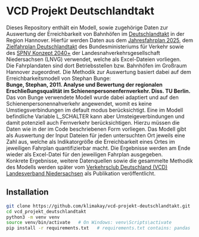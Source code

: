 # VCD Projekt Deutschlandtakt
Dieses Repository enthält ein Modell, sowie zugehörige Daten zur Auswertung der Erreichbarkeit von Bahnhöfen im [Deutschlandtakt](https://www.deutschlandtakt.de/) in der Region Hannover.
Hierfür werden Daten aus dem [Jahresfahrplan 2025](https://bahn.expert/), dem [Zielfahrplan Deutschlandtakt](https://assets.ctfassets.net/scbs508bajse/6wYikPsl1G47nWJw5MHEhn/a0dbf1f255f2cfd6bf033941280da2ba/Netzgrafik_3._Entwurf_Nord.pdf) des
Bundesministeriums für Verkehr sowie des [SPNV Konzept 2040+](https://www.lnvg.de/fileadmin/media/lnvg/SPNV_2019/SPNV_Konzept_2030/LNVG_SPNV-KONZEPT_2030__2040.pdf) 
der Landesnahverkehrsgesellschaft Niedersachsen (LNVG) verwendet, welche als Excel-Dateien vorliegen.  
Die Fahrplandaten sind dort Betriebsstellen bzw. Bahnhöfen im Großraum Hannover zugeordnet.
Die Methodik zur Auswertung basiert dabei auf dem Erreichbarkeitsmodell von Stephan Bunge:  
**Bunge, Stephan, 2011. Analyse und Bewertung der regionalen Erschließungsqualität im Schienenpersonenfernverkehr. Diss. TU Berlin.**  
Das von Bunge verwendete Modell wurde dabei adaptiert und auf den Schienenpersonennahverkehr angewendet, womit es keine Umstiegsverbindungen
im default modus berücksichtigt. Eine im Modell befindliche Variable L_SCHALTER kann aber Umsteigeverbindungen und damit potenziell auch Fernverkehr
berücksichtigen. Hierzu müssen die Daten wie in der im Code beschriebenen Form vorliegen.
Das Modell gibt als Auswertung der Input Dateien für jeden untersuchten Ort jeweils eine Zahl aus, welche als Indikatorgröße die Erreichbarkeit eines Ortes im jeweiligen Fahrplan quantifizierbar macht.
Die Ergebnisse werden am Ende wieder als Excel-Datei für den jeweiligen Fahrplan ausgegeben.  
Konkrete Ergebnisse, weitere Datenquellen sowie die gesammelte Methodik des Modells werden später vom [Verkehrsclub Deutschland (VCD) Landesverband Niedersachsen](https://niedersachsen.vcd.org/) als Publikation veröffentlicht.

## Installation
```bash
git clone https://github.com/klimakay/vcd-projekt-deutschlandtakt.git
cd vcd_projekt_deutschlandtakt
python3 -m venv venv
source venv/bin/activate   # On Windows: venv\Scripts\activate
pip install -r requirements.txt   # requirements.txt contains: pandas
```